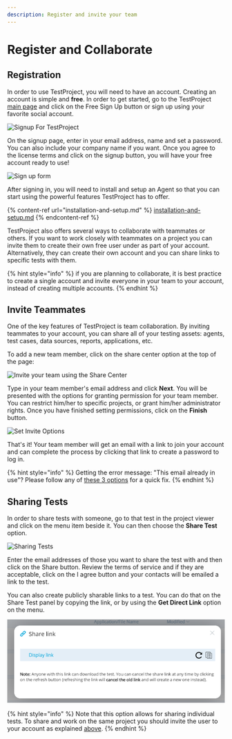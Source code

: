 ```yaml
---
description: Register and invite your team
---
```


# Register and Collaborate&#x20;

## Registration

In order to use TestProject, you will need to have an account. Creating an account is simple and **free**. In order to get started, go to the TestProject [main page](https://testproject.io) and click on the Free Sign Up button or sign up using your favorite social account. &#x20;

![Signup For TestProject](<../.gitbook/assets/image (422).png>)

On the signup page, enter in your email address, name and set a password. You can also include your company name if you want. Once you agree to the license terms and click on the signup button, you will have your free account ready to use!

![Sign up form](../.gitbook/assets/sign-up-form.PNG)

After signing in, you will need to install and setup an Agent so that you can start using the powerful features TestProject has to offer.

{% content-ref url="installation-and-setup.md" %}
[installation-and-setup.md](installation-and-setup.md)
{% endcontent-ref %}

TestProject also offers several ways to collaborate with teammates or others. If you want to work closely with teammates on a project you can invite them to create their own free user under as part of your account. Alternatively, they can create their own account and you can share links to specific tests with them.&#x20;

{% hint style="info" %}
if you are planning to collaborate, it is best practice to create a single account and invite everyone in your team to your account, instead of creating multiple accounts.
{% endhint %}

## Invite Teammates

One of the key features of TestProject is team collaboration. By inviting teammates to your account, you can share all of your testing assets: agents, test cases, data sources, reports, applications, etc.&#x20;

To add a new team member, click on the share center option at the top of the page:

![Invite your team using the Share Center](<../.gitbook/assets/image (419).png>)

Type in your team member's email address and click **Next**. You will be presented with the options for granting permission for your team member. You can restrict him/her to specific projects, or grant him/her administrator rights. Once you have finished setting permissions, click on the **Finish** button.



![Set Invite Options](<../.gitbook/assets/image (423).png>)

That's it! Your team member will get an email with a link to join your account and can complete the process by clicking that link to create a password to log in.

{% hint style="info" %}
Getting the error message: "This email already in use"? Please follow any of [these 3 options](https://intercom.help/testprojectio/en/articles/3572408-can-t-add-a-team-member-to-my-account-because-the-email-is-already-in-use) for a quick fix.
{% endhint %}

## Sharing Tests

In order to share tests with someone, go to that test in the project viewer and click on the menu item beside it. You can then choose the **Share Test** option.

![Sharing Tests](<../.gitbook/assets/image (420).png>)

Enter the email addresses of those you want to share the test with and then click on the Share button. Review the terms of service and if they are acceptable, click on the I agree button and your contacts will be emailed a link to the test.&#x20;

You can also create publicly sharable links to a test. You can do that on the Share Test panel by copying the link, or by using the **Get Direct Link** option on the menu.

![Sharing Tests](<../.gitbook/assets/image (454) (1) (1).png>)

{% hint style="info" %}
Note that this option allows for sharing individual tests. To share and work on the same project you should invite the user to your account as explained [above](creating-an-account.md#inviting-teammates-to-your-account).
{% endhint %}
